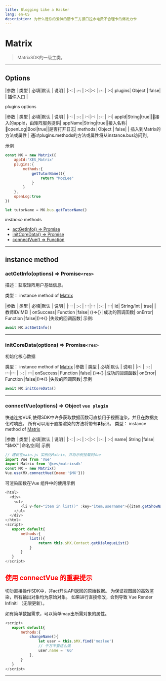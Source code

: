 ```yaml
---
title: Blogging Like a Hacker
lang: en-US
description: 为什么是你的爱神的箭卡三方接口拉水电费不合理卡的爆发力卡
---
```



# Matrix
<i id ='Matrix'></i>
> MatrixSDK的一级主类。

---
## Options

|参数 | 类型 | 必填|默认 | 说明 | 
|:-: | :-: | :-:|:-: | :-: | :-:|
plugins| Object | false| | 插件入口 | 

plugins options

|参数 | 类型 | 必填|默认 | 说明 | 
|:-: | :-: | :-:|:-: | :-: | :-:|
appId|String|true||接入的appId，由矩阵服务提供|
appName|String|true||接入名称|
openLog|Bool|true||是否打开日志|
methods| Object | false| | 插入到Matrix的方法或属性 | 
通过plugins.methods的方法或属性将从instance.bus访问到。

示例
``` javascript
const MX = new Matrix({
    appId:'XES_Matrix'
    plugins:{
        methods:{
            getTutorName(){
                return "MozLee"
            }
        }
    },
    openLog:true
})

let tutorName = MX.bus.getTutorName()
```

*instance* methods

- [actGetInfo() ⇒ Promise](#actGetInfo)
- [initCoreData() ⇒ Promise](#initCoreData)
- [connectVue() ⇒ Function](#connectVue)


---
## instance method
<i id='actGetInfo'></i>
### actGetInfo(options) ⇒ Promise`<res>`
描述：获取矩阵用户基础信息。

类型： instance method of [Matrix](#Matrix)


|参数 | 类型 | 必填|默认 | 说明 | 
|:-: | :-: | :-:|:-: | :-: | :-:|
id| String/Int | true| | 教师ID/IMEI | 
onSuccess| Function |false| ()=>{} |成功的回调函数| 
onError| Function |false|()=>{} |失败的回调函数| 
示例:
``` javascript
await MX.actGetInfo()
```
---

<i id='initCoreData'></i>
### initCoreData(options) ⇒ Promise`<res>`
初始化核心数据

类型： instance method of [Matrix](#Matrix)
|参数 | 类型 | 必填|默认 | 说明 | 
|:-: | :-: | :-:|:-: | :-: | :-:|
onSuccess| Function |false| ()=>{} |成功的回调函数| 
onError| Function |false|()=>{} |失败的回调函数| 
示例
``` javascript
await MX.initCoreData()
```
---

<i id='connectVue'></i>
### connectVue(options) ⇒ Object `vue plugin`
快速连接VUE,使得SDK中许多获取数据函数可直接用于视图渲染，并且在数据变化时响应。
所有可以用于直接渲染的方法将带有🍀标识。
类型： instance method of [Matrix](#Matrix)

|参数 | 类型 | 必填|默认 | 说明 | 
|:-: | :-: | :-:|:-: | :-: | :-:|
name| String |false| "$MX" |命名空间| 
示例
``` javascript
// 建议在main.js 实例化Matrix，并将示例挂载到Vue
import Vue from 'Vue'
import Matrix from '@xes/matrixsdk'
const MX = new Matrix()
Vue.use(MX.connectVue({name:'$MX'}))
```

可渲染函数在Vue 组件中的使用示例
``` javascript
<html>
  <div>
    <ul>
       <li v-for="item in list()" :key="item.username">{{item.getShowName()}}</li>    
    </ul>
  </div>
</html>
<script>
   export default{
       methods:{
           list(){
               return this.$MX.Contact.getDialogueList()
           }
       }
   }
</script>
```


<h2 style="color:red">使用 connectVue 的重要提示</h2>
切勿直接操作SDK中，非act开头API返回的原始数据。
为保证视图层的高效渲染，所有输出对象均为原始对象。
如果进行直接修改，会到导致 Vue Render Infiniti （无限更新）。

如有简单数据需求，可以简单map出所需对象的属性。

``` javascript
<script>
   export default{
       methods:{
           changeName(){
               let user = this.$MX.find('mozlee')
               // 千万不要这么做
               user.name = 'GG'   
           },
       }
   }
</script>
```

---




